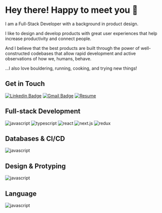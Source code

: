 # Hey there! Happy to meet you 🤠

I am a Full-Stack Developer with a background in product design.

I like to design and develop products with great user experiences that help increase productivity and connect people.

And I believe that the best products are built through the power of well-constructed codebases that allow rapid development and active observations of how we, humans, behave.

...I also love bouldering, running, cooking, and trying new things!

## Get in Touch

[![Linkedin Badge](https://img.shields.io/badge/-kennychow-blue?style=for-the-badge&logo=Linkedin&logoColor=white&link=https://www.linkedin.com/in/ktkennychow)](https://www.linkedin.com/in/ktkennychow/)
[![Gmail Badge](https://img.shields.io/badge/-ktkennychow@gmail.com-c14438?style=for-the-badge&logo=Gmail&logoColor=white&link=mailto:ktkennychow@gmail.com)](mailto:ktkennychow@gmail.com)
[![Resume](https://img.shields.io/badge/Resume-4285F4?style=for-the-badge&logo=googledrive&logoColor=white)](https://docs.google.com/document/d/1mbMRR4SPd-eNFf0irI68nCRGxiCdyRJrN1EJPvOPTvI/edit?usp=sharing)

## Full-stack Development

![javascript](https://img.shields.io/badge/javascript-grey?style=for-the-badge&logo=javascript)
![typescript](https://img.shields.io/badge/typescript-grey?style=for-the-badge&logo=typescript)
![react](https://img.shields.io/badge/react-grey?style=for-the-badge&logo=react)
![next.js](https://img.shields.io/badge/next.js-grey?style=for-the-badge&logo=next.js)
![redux](https://img.shields.io/badge/redux-grey?style=for-the-badge&logo=redux)

## Databases & CI/CD

![javascript](https://img.shields.io/badge/javascript-grey?style=for-the-badge&logo=javascript)

## Design & Protyping

![javascript](https://img.shields.io/badge/javascript-grey?style=for-the-badge&logo=javascript)

## Language

![javascript](https://img.shields.io/badge/javascript-grey?style=for-the-badge&logo=javascript)
